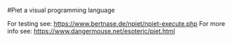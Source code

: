 #Piet a visual programming language

For testing see: https://www.bertnase.de/npiet/npiet-execute.php
For more info see: https://www.dangermouse.net/esoteric/piet.html

